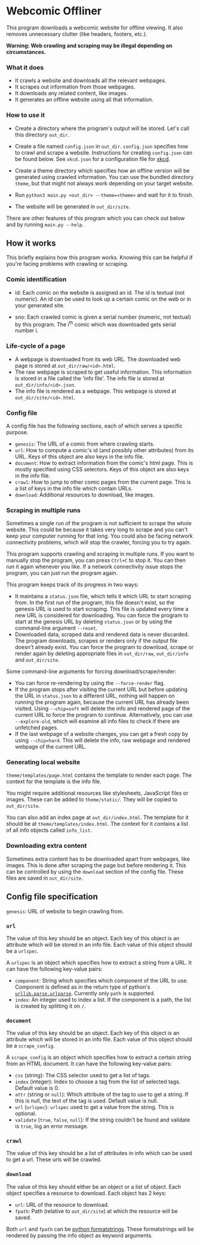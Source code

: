 # Webcomic Offliner

This program downloads a webcomic website for offline viewing.
It also removes unnecessary clutter (like headers, footers, etc.).

**Warning: Web crawling and scraping may be illegal depending on circumstances.**

### What it does

* It crawls a website and downloads all the relevant webpages.
* It scrapes out information from those webpages.
* It downloads any related content, like images.
* It generates an offline website using all that information.

### How to use it

* Create a directory where the program's output will be stored.
  Let's call this directory `out_dir`.

* Create a file named `config.json` in `out_dir`.
  `config.json` specifies how to crawl and scrape a website.
  Instructions for creating `config.json` can be found below.
  See `xkcd.json` for a configuration file for [xkcd](https://xkcd.com).

* Create a theme directory which specifies how an offline version will be generated
  using crawled information. You can use the bundled directory `theme`,
  but that might not always work depending on your target website.

* Run `python3 main.py <out_dir> --theme=<theme>` and wait for it to finish.

* The website will be generated in `out_dir/site`.

There are other features of this program which you can check out
below and by running `main.py --help`.

## How it works

This briefly explains how this program works.
Knowing this can be helpful if you're facing problems with crawling or scraping.

### Comic identification

* id: Each comic on the website is assigned an id.
  The id is textual (not numeric).
  An id can be used to look up a certain comic on the web or in your generated site.

* sno: Each crawled comic is given a serial number (numeric, not textual) by this program.
  The i<sup>th</sup> comic which was downloaded gets serial number i.

### Life-cycle of a page

* A webpage is downloaded from its web URL.
  The downloaded web page is stored at `out_dir/raw/<id>.html`.
* The raw webpage is scraped to get useful information.
  This information is stored in a file called the 'info file'.
  The info file is stored at `out_dir/info/<id>.json`.
* The info file is rendered as a webpage.
  This webpage is stored at `out_dir/site/<id>.html`.

### Config file

A config file has the following sections, each of which serves a specific purpose.

* `genesis`: The URL of a comic from where crawling starts.
* `url`: How to compute a comic's id (and possibly other attributes) from its URL.
  Keys of this object are also keys in the info file.
* `document`: How to extract information from the comic's html page.
  This is mostly specified using CSS selectors.
  Keys of this object are also keys in the info file.
* `crawl`: How to jump to other comic pages from the current page.
  This is a list of keys in the info file which contain URLs.
* `download`: Additional resources to download, like images.

### Scraping in multiple runs

Sometimes a single run of the program is not sufficient to scrape the whole website.
This could be because it takes very long to scrape and you can't keep your computer running for that long.
You could also be facing network connectivity problems, which will stop the crawler,
forcing you to try again.

This program supports crawling and scraping in multiple runs.
If you want to manually stop the program, you can press `Ctrl+C` to stop it.
You can then run it again whenever you like.
If a network connectivity issue stops the program, you can just run the program again.

This program keeps track of its progress in two ways:

* It maintains a `status.json` file, which tells it which URL to start scraping from.
  In the first run of the program, this file doesn't exist, so the genesis URL is used to start scraping.
  This file is updated every time a new URL is considered for downloading.
  You can force the program to start at the genesis URL by deleting `status.json`
  or by using the command-line argument `--reset`.
* Downloaded data, scraped data and rendered data is never discarded.
  The program downloads, scrapes or renders only if the output file doesn't already exist.
  You can force the program to download, scrape or render again by deleting appropriate files in
  `out_dir/raw`, `out_dir/info` and `out_dir/site`.

Some command-line arguments for forcing download/scrape/render:

* You can force re-rendering by using the `--force-render` flag.
* If the program stops after visiting the current URL but before updating the URL in `status.json`
  to a different URL, nothing will happen on running the program again, because the current URL has already been visited.
  Using `--chip=soft` will delete the info and rendered page of the current URL to force the program to continue.
  Alternatively, you can use `--explore-old`, which will examine all info files to check if there are unfetched pages.
* If the last webpage of a website changes, you can get a fresh copy by using `--chip=hard`.
  This will delete the info, raw webpage and rendered webpage of the current URL.

### Generating local website

`theme/templates/page.html` contains the template to render each page.
The context for the template is the info file.

You might require additional resources like stylesheets, JavaScript files or images.
These can be added to `theme/static/`. They will be copied to `out_dir/site`.

You can also add an index page at `out_dir/index.html`.
The template for it should be at `theme/templates/index.html`.
The context for it contains a list of all info objects called `info_list`.

### Downloading extra content

Sometimes extra content has to be downloaded apart from webpages, like images.
This is done after scraping the page but before rendering it.
This can be controlled by using the `download` section of the config file.
These files are saved in `out_dir/site`.

## Config file specification

`genesis`: URL of website to begin crawling from.

### `url`

The value of this key should be an object.
Each key of this object is an attribute which will be stored in an info file.
Each value of this object should be a `urlspec`.

A `urlspec` is an object which specifies how to extract a string from a URL.
It can have the following key-value pairs:

* `component`: String which specifies which component of the URL to use.
  Component is defined as in the return type of python's
  [`urllib.parse.urlparse`](https://docs.python.org/3/library/urllib.parse.html#urllib.parse.urlparse).
  Currently only `path` is supported.
* `index`: An integer used to index a list. If the component is a path, the list is created by splitting it on `/`.

### `document`

The value of this key should be an object.
Each key of this object is an attribute which will be stored in an info file.
Each value of this object should be a `scrape_config`.

A `scrape_config` is an object which specifies how to extract a certain string from an HTML document.
It can have the following key-value pairs:

* `css` (string): The CSS selector used to get a list of tags.
* `index` (integer): Index to choose a tag from the list of selected tags. Default value is 0.
* `attr` (string or `null`): Which attribute of the tag to use to get a string.
  If this is null, the text of the tag is used. Default value is null.
* `url` (`urlspec`): `urlspec` used to get a value from the string. This is optional.
* `validate` (`true`, `false`, `null`): If the string couldn't be found and validate is `true`, log an error message.

### `crawl`

The value of this key should be a list of attributes in info which can be used to get a url.
These urls will be crawled.

### `download`

The value of this key should either be an object or a list of object.
Each object specifies a resource to download. Each object has 2 keys:

* `url`: URL of the resource to download.
* `fpath`: Path (relative to `out_dir/site`) at which the resource will be saved.

Both `url` and `fpath` can be [python formatstrings](https://docs.python.org/3/library/stdtypes.html#str.format).
These formatstrings will be rendered by passing the info object as keyword arguments.
